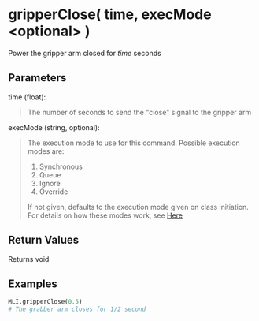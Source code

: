 # gripperClose( time, execMode \<optional> )

Power the gripper arm closed for *time* seconds

## Parameters

time (float):  
> The number of seconds to send the "close" signal to the gripper arm

execMode (string, optional):
> The execution mode to use for this command. Possible execution modes are:
>
> 1. Synchronous
> 1. Queue
> 1. Ignore
> 1. Override
>
> If not given, defaults to the execution mode given on class initiation.  
> For details on how these modes work, see [Here](../executionModes.md)

## Return Values

Returns void

## Examples

```py
MLI.gripperClose(0.5)
# The grabber arm closes for 1/2 second
```
